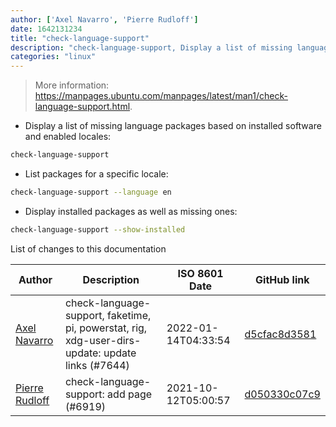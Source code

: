```yaml
---
author: ['Axel Navarro', 'Pierre Rudloff']
date: 1642131234
title: "check-language-support"
description: "check-language-support, Display a list of missing language packages on Ubuntu."
categories: "linux"
---
```

> More information: <https://manpages.ubuntu.com/manpages/latest/man1/check-language-support.html>.

- Display a list of missing language packages based on installed software and enabled locales:

```bash
check-language-support
```

- List packages for a specific locale:

```bash
check-language-support --language en
```

- Display installed packages as well as missing ones:

```bash
check-language-support --show-installed
```
List of changes to this documentation


Author | Description | ISO 8601 Date | GitHub link
------|-----|-----|-----
[Axel Navarro](mailto:navarroaxel@gmail.com) | check-language-support, faketime, pi, powerstat, rig, xdg-user-dirs-update: update links (#7644) | 2022-01-14T04:33:54 | [d5cfac8d3581](https://github.com/tldr-pages/tldr/commit/d5cfac8d3581cf0f9d735fbcefe9bf3b02815441)
[Pierre Rudloff](mailto:contact@rudloff.pro) | check-language-support: add page (#6919) | 2021-10-12T05:00:57 | [d050330c07c9](https://github.com/tldr-pages/tldr/commit/d050330c07c995bdf2291be99e89ed9f86cb2433)

